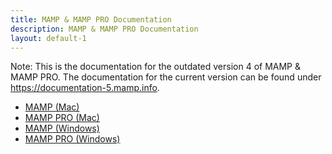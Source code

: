 ```yaml
---
title: MAMP & MAMP PRO Documentation
description: MAMP & MAMP PRO Documentation
layout: default-1
---
```


<div class="alert" role="alert">
Note: This is the documentation for the outdated version 4 of MAMP & MAMP PRO. The documentation for the current version can be found under <a href="https://documentation-5.mamp.info" target="_blank">https://documentation-5.mamp.info</a>.
</div>

- [MAMP (Mac)](/en/MAMP-Mac/)
- [MAMP PRO (Mac)](/en/MAMP-PRO-Mac/)
- [MAMP (Windows)](/en/MAMP-Windows/)
- [MAMP PRO (Windows)](/en/MAMP-PRO-Windows/)
